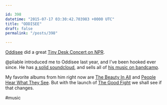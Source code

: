 ```yaml
---

id: 398
datetime: "2015-07-17 03:30:42.703983 +0000 UTC"
title: "ODDISEE"
draft: false
permalink: "/posts/398"

---
```


[Oddisee](https://en.wikipedia.org/wiki/Oddisee) did a great [Tiny Desk Concert on NPR](http://www.npr.org/event/music/417459405/oddisee-tiny-desk-concert?autoplay=true).

@pliable introduced me to Oddisee last year, and I've been hooked ever since. He has [a solid soundcloud](https://soundcloud.com/oddiseemusic), and sells all of [his music on bandcamp](https://oddisee.bandcamp.com/).

My favorite albums from him right now are [The Beauty In All](https://oddiseemmg.bandcamp.com/album/the-beauty-in-all) and [People Hear What They See](https://oddiseemmg.bandcamp.com/album/people-hear-what-they-see). But with the launch of [The Good Fight](https://oddiseemmg.bandcamp.com/album/the-good-fight) we shall see if that changes.

#music
